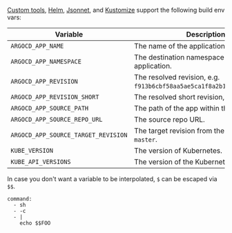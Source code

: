 
[Custom tools](https://argo-cd.readthedocs.io/en/stable/operator-manual/config-management-plugins/), [Helm](https://argo-cd.readthedocs.io/en/stable/user-guide/helm/), [Jsonnet](https://argo-cd.readthedocs.io/en/stable/user-guide/jsonnet/), and [Kustomize](https://argo-cd.readthedocs.io/en/stable/user-guide/kustomize/) support the following build env vars:

|Variable|Description|
|---|---|
|`ARGOCD_APP_NAME`|The name of the application.|
|`ARGOCD_APP_NAMESPACE`|The destination namespace of the application.|
|`ARGOCD_APP_REVISION`|The resolved revision, e.g. `f913b6cbf58aa5ae5ca1f8a2b149477aebcbd9d8`.|
|`ARGOCD_APP_REVISION_SHORT`|The resolved short revision, e.g. `f913b6c`.|
|`ARGOCD_APP_SOURCE_PATH`|The path of the app within the source repo.|
|`ARGOCD_APP_SOURCE_REPO_URL`|The source repo URL.|
|`ARGOCD_APP_SOURCE_TARGET_REVISION`|The target revision from the spec, e.g. `master`.|
|`KUBE_VERSION`|The version of Kubernetes.|
|`KUBE_API_VERSIONS`|The version of the Kubernetes API.|

In case you don't want a variable to be interpolated, `$` can be escaped via `$$`.

```
command:
  - sh
  - -c
  - |
    echo $$FOO
```


